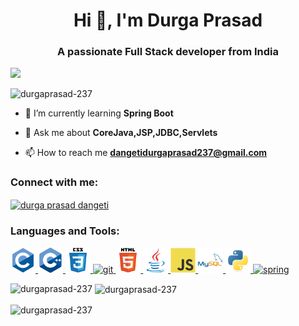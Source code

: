 <h1 align="center">Hi 👋, I'm Durga Prasad</h1>
<h3 align="center">A passionate Full Stack developer from India</h3>
<img src="https://media1.giphy.com/media/2IudUHdI075HL02Pkk/200.webp?cid=790b7611x29sho8tlmajref0dnk7v7931iuio9ltnmkf3bxw&ep=v1_gifs_search&rid=200.webp&ct=g" width="400">

<p align="left"> <img src="https://komarev.com/ghpvc/?username=durgaprasad-237&label=Profile%20views&color=0e75b6&style=flat" alt="durgaprasad-237" /> </p>

- 🌱 I’m currently learning **Spring Boot**

- 💬 Ask me about **CoreJava,JSP,JDBC,Servlets**

- 📫 How to reach me **dangetidurgaprasad237@gmail.com**

<h3 align="left">Connect with me:</h3>
<p align="left">
<a href="https://linkedin.com/in/durga prasad dangeti" target="blank"><img align="center" src="https://raw.githubusercontent.com/rahuldkjain/github-profile-readme-generator/master/src/images/icons/Social/linked-in-alt.svg" alt="durga prasad dangeti" height="30" width="40" /></a>
</p>

<h3 align="left">Languages and Tools:</h3>
<p align="left"> <a href="https://www.cprogramming.com/" target="_blank" rel="noreferrer"> <img src="https://raw.githubusercontent.com/devicons/devicon/master/icons/c/c-original.svg" alt="c" width="40" height="40"/> </a> <a href="https://www.w3schools.com/cpp/" target="_blank" rel="noreferrer"> <img src="https://raw.githubusercontent.com/devicons/devicon/master/icons/cplusplus/cplusplus-original.svg" alt="cplusplus" width="40" height="40"/> </a> <a href="https://www.w3schools.com/css/" target="_blank" rel="noreferrer"> <img src="https://raw.githubusercontent.com/devicons/devicon/master/icons/css3/css3-original-wordmark.svg" alt="css3" width="40" height="40"/> </a> <a href="https://git-scm.com/" target="_blank" rel="noreferrer"> <img src="https://www.vectorlogo.zone/logos/git-scm/git-scm-icon.svg" alt="git" width="40" height="40"/> </a> <a href="https://www.w3.org/html/" target="_blank" rel="noreferrer"> <img src="https://raw.githubusercontent.com/devicons/devicon/master/icons/html5/html5-original-wordmark.svg" alt="html5" width="40" height="40"/> </a> <a href="https://www.java.com" target="_blank" rel="noreferrer"> <img src="https://raw.githubusercontent.com/devicons/devicon/master/icons/java/java-original.svg" alt="java" width="40" height="40"/> </a> <a href="https://developer.mozilla.org/en-US/docs/Web/JavaScript" target="_blank" rel="noreferrer"> <img src="https://raw.githubusercontent.com/devicons/devicon/master/icons/javascript/javascript-original.svg" alt="javascript" width="40" height="40"/> </a> <a href="https://www.mysql.com/" target="_blank" rel="noreferrer"> <img src="https://raw.githubusercontent.com/devicons/devicon/master/icons/mysql/mysql-original-wordmark.svg" alt="mysql" width="40" height="40"/> </a> <a href="https://www.python.org" target="_blank" rel="noreferrer"> <img src="https://raw.githubusercontent.com/devicons/devicon/master/icons/python/python-original.svg" alt="python" width="40" height="40"/> </a> <a href="https://spring.io/" target="_blank" rel="noreferrer"> <img src="https://www.vectorlogo.zone/logos/springio/springio-icon.svg" alt="spring" width="40" height="40"/> </a> </p>

<p><img align="left" src="https://github-readme-stats.vercel.app/api/top-langs?username=durgaprasad-237&show_icons=true&locale=en&layout=compact" alt="durgaprasad-237" /></p>

<p>&nbsp;<img align="center" src="https://github-readme-stats.vercel.app/api?username=durgaprasad-237&show_icons=true&locale=en" alt="durgaprasad-237" /></p>

<p><img align="center" src="https://github-readme-streak-stats.herokuapp.com/?user=durgaprasad-237&" alt="durgaprasad-237" /></p>
